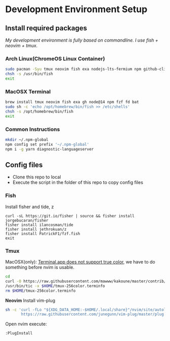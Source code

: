 # Development Environment Setup

## Install required packages
*My development environment is fully based on commandline. I use fish + neovim + tmux.*

### Arch Linux(ChromeOS Linux Container)
```bash
sudo pacman -Syu tmux neovim fish exa nodejs-lts-fermium npm github-cli fzf fd bat
chsh -s /usr/bin/fish
exit
```

### MacOSX Terminal
```bash
brew install tmux neovim fish exa gh node@14 npm fzf fd bat
sudo sh -c 'echo /opt/homebrew/bin/fish >> /etc/shells'
chsh -s /opt/homebrew/bin/fish
exit
```

### Common Instructions
```bash
mkdir ~/.npm-global
npm config set prefix '~/.npm-global'
npm i -g yarn diagnostic-languageserver
```

## Config files
- Clone this repo to local
- Execute the script in the folder of this repo to copy config files

### Fish
Install fisher and tide, z
```
curl -sL https://git.io/fisher | source && fisher install jorgebucaran/fisher
fisher install ilancosman/tide
fisher install jethrokuan/z
fisher install PatrickF1/fzf.fish
exit
```

### Tmux
MacOSX(only): [Terminal.app does not support true color](https://discuss.kakoune.com/t/macos-terminal-app-with-tmux-guide/1526), we have to do something before nvim is usable.

```bash
cd
curl -O https://raw.githubusercontent.com/mawww/kakoune/master/contrib/tmux-256color.terminfo
/usr/bin/tic -x $HOME/tmux-256color.terminfo
rm $HOME/tmux-256color.terminfo
```

**Neovim**
Install vim-plug
```bash
sh -c 'curl -fLo "${XDG_DATA_HOME:-$HOME/.local/share}"/nvim/site/autoload/plug.vim --create-dirs \
       https://raw.githubusercontent.com/junegunn/vim-plug/master/plug.vim'
```

Open nvim execute:
```
:PlugInstall
```
